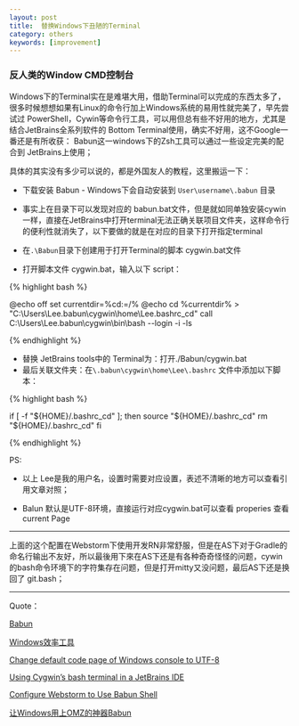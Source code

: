 ```yaml
---
layout: post
title:  替换Windows下丑陋的Terminal
category: others
keywords: [improvement]
---
```


### 反人类的Window CMD控制台



Windows下的Terminal实在是难堪大用，借助Terminal可以完成的东西太多了，很多时候想想如果有Linux的命令行加上Windows系统的易用性就完美了，早先尝试过 PowerShell，Cywin等命令行工具，可以用但总有些不好用的地方，尤其是结合JetBrains全系列软件的 Bottom Terminal使用，确实不好用，这不Google一番还是有所收获： Babun这一windows下的Zsh工具可以通过一些设定完美的配合到 JetBrains上使用；


具体的其实没有多少可以说的，都是外国友人的教程，这里搬运一下：

*  下载安装 Babun - Windows下会自动安装到 `User\username\.babun` 目录     
*  事实上在目录下可以发现对应的 babun.bat文件，但是就如同单独安装cywin一样，直接在JetBrains中打开terminal无法正确关联项目文件夹，这样命令行的便利性就消失了，以下要做的就是在对应的目录下打开指定terminal   

*  在`.\Babun`目录下创建用于打开Terminal的脚本 cygwin.bat文件      
*  打开脚本文件 cygwin.bat，输入以下 script：

{% highlight bash %}

@echo off
set currentdir=%cd:\=/%
@echo cd %currentdir% > "C:\Users\Lee\.babun\cygwin\home\Lee\.bashrc_cd"
call C:\Users\Lee\.babun\cygwin\bin\bash --login -i -ls

{% endhighlight %}

*  替换 JetBrains tools中的 Terminal为：打开./Babun/cygwin.bat      
*  最后关联文件夹：在`\.babun\cygwin\home\Lee\.bashrc` 文件中添加以下脚本：


{% highlight bash %}

if [ -f "${HOME}/.bashrc_cd" ];
  then
   source "${HOME}/.bashrc_cd"
   rm "${HOME}/.bashrc_cd"
fi

{%  endhighlight %}

PS:

*  以上 Lee是我的用户名，设置时需要对应设置，表述不清晰的地方可以查看引用文章对照；   

*  Balun 默认是UTF-8环境，直接运行对应cygwin.bat可以查看 properies 查看current Page


---

上面的这个配置在Webstorm下使用开发RN非常舒服，但是在AS下对于Gradle的命名行输出不友好，所以最後用下來在AS下还是有各种奇奇怪怪的问题，cywin的bash命令环境下的字符集存在问题，但是打开mitty又没问题，最后AS下还是换回了 git.bash；

---

Quote：

[Babun](http://babun.github.io/)

[Windows效率工具](https://liwei-box.github.io/2016/08/01/Windows%E6%95%88%E7%8E%87%E5%B7%A5%E5%85%B7/)

[Change default code page of Windows console to UTF-8](https://superuser.com/questions/269818/change-default-code-page-of-windows-console-to-utf-8)

[Using Cygwin’s bash terminal in a JetBrains IDE](https://engineroom.teamwork.com/using-cygwins-bash-terminal-in-a-jetbrains-ide/)

[Configure Webstorm to Use Babun Shell](http://t-code.pl/blog/2016/02/webstorm-babun/)

[让Windows用上OMZ的神器Babun](http://www.10tiao.com/html/357/201605/2247483823/1.html)
